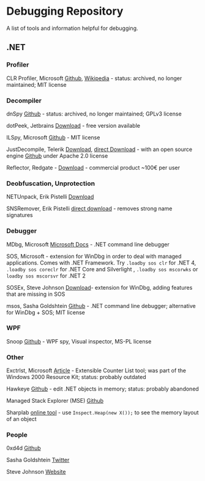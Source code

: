 # Debugging Repository
A list of tools and information helpful for debugging.

## .NET

### Profiler

CLR Profiler, Microsoft [Github](https://github.com/microsoftarchive/clrprofiler/), [Wikipedia](https://en.wikipedia.org/wiki/CLR_Profiler) - status: archived, no longer maintained; MIT license

### Decompiler

dnSpy [Github](https://github.com/dnSpy/dnSpy) - status: archived, no longer maintained; GPLv3 license

dotPeek, Jetbrains [Download](https://www.jetbrains.com/decompiler/download/#section=portable) - free version available

ILSpy, Microsoft [Github](https://github.com/icsharpcode/ILSpy) - MIT license

JustDecompile, Telerik [Download](https://www.telerik.com/products/decompiler.aspx), [direct Download](https://www.telerik.com/try/justdecompile) - with an open source engine [Github](https://github.com/telerik/justdecompileengine) under Apache 2.0 license

Reflector, Redgate - [Download](https://www.red-gate.com/products/dotnet-development/reflector/) - commercial product ~100€ per user

### Deobfuscation, Unprotection

NETUnpack, Erik Pistelli [Download](https://ntcore.com/?page_id=353)

SNSRemover, Erik Pistelli [direct download](https://ntcore.com/files/SNSRemover.zip) - removes strong name signatures

### Debugger

MDbg, Microsoft [Microsoft Docs](https://docs.microsoft.com/en-us/dotnet/framework/tools/mdbg-exe) - .NET command line debugger

SOS, Microsoft - extension for WinDbg in order to deal with managed applications. Comes with .NET Framework. Try `.loadby sos clr` for .NET 4, `.loadby sos coreclr` for .NET Core and Silverlight , `.loadby sos mscorwks` or `loadby sos mscorsvr` for .NET 2

SOSEx, Steve Johnson [Download](http://www.stevestechspot.com/)- extension for WinDbg, adding features that are missing in SOS

msos, Sasha Goldshtein [Github](https://github.com/goldshtn/msos) - .NET command line debugger; alternative for WinDbg + SOS; MIT license

### WPF

Snoop [Github](https://github.com/snoopwpf/snoopwpf) - WPF spy, Visual inspector, MS-PL license

### Other

Exctrlst, Microsoft [Article](https://techcommunity.microsoft.com/t5/ask-the-performance-team/two-minute-drill-disabled-performance-counters-and-exctrlst-exe/ba-p/374538) - Extensible Counter List tool; was part of the Windows 2000 Resource Kit; status: probably outdated

Hawkeye [Github](https://github.com/odalet/Hawkeye2) - edit .NET objects in memory; status: probably abandoned

Managed Stack Explorer (MSE) [Github](https://github.com/artisticcheese/MSE)

Sharplab [online tool](https://sharplab.io) - use `Inspect.Heap(new X());` to see the memory layout of an object

### People

0xd4d [Github](https://github.com/0xd4d)

Sasha Goldshtein [Twitter](https://twitter.com/goldshtn)

Steve Johnson [Website](http://www.stevestechspot.com/)



